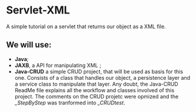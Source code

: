 # Servlet-XML
A simple tutorial on a servlet that returns our object as a XML file.


## We will use:

   * **Java**;
   * **JAXB**, a API for manipulating XML ;
   * **Java-CRUD** a simple CRUD project, that will be used as basis for this one. Consists of a class that handles our object, a persistence layer and a service class to manipulate that layer. Any doubt, the Java-CRUD ReadMe file explains all the workflow and classes involved of this project. The comments on the CRUD projetc were opmized and the *_StepByStep* was tranformed into *_CRUDtest*. 



